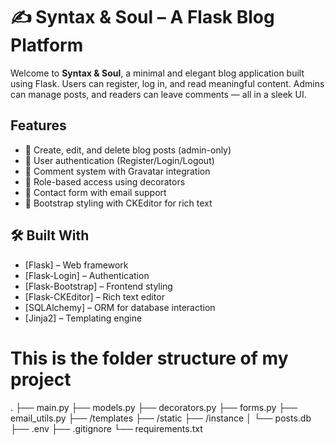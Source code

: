 # ✍️ Syntax & Soul – A Flask Blog Platform

Welcome to **Syntax & Soul**, a minimal and elegant blog application built using Flask. Users can register, log in, and read meaningful content. Admins can manage posts, and readers can leave comments — all in a sleek UI.

## Features

- 📝 Create, edit, and delete blog posts (admin-only)
- 👥 User authentication (Register/Login/Logout)
- 💬 Comment system with Gravatar integration
- 🔐 Role-based access using decorators
- 📧 Contact form with email support
- 🎨 Bootstrap styling with CKEditor for rich text

## 🛠️ Built With

- [Flask] – Web framework
- [Flask-Login] – Authentication
- [Flask-Bootstrap] – Frontend styling
- [Flask-CKEditor] – Rich text editor
- [SQLAlchemy] – ORM for database interaction
- [Jinja2] – Templating engine


# This is the folder structure of my project
.
├── main.py
├── models.py
├── decorators.py
├── forms.py
├── email_utils.py
├── /templates
├── /static
├── /instance
│   └── posts.db
├── .env
├── .gitignore
└── requirements.txt
